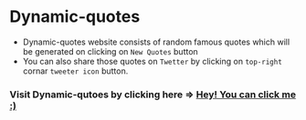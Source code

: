 # Dynamic-quotes
+ Dynamic-quotes website consists of random famous quotes which will be generated on clicking on `New Quotes` button
+ You can also share those quotes on `Twetter` by clicking on `top-right` cornar `tweeter icon` button.

### Visit Dynamic-qutoes by clicking here => <a href = "https://mg143pavankumar.github.io/Dynamic-quotes/"> Hey! You can click me :)</a>
